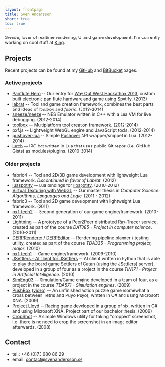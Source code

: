 ```yaml
---
layout: frontpage
title: Sven Andersson
short: true
toc: true
---
```

Swede, lover of realtime rendering, UI and game development. I'm currently working on cool stuff at [King](https://king.com).

## Projects

Recent projects can be found at my [GitHub](https://github.com/andsve) and [BitBucket](https://bitbucket.org/andsve) pages.

### Active projects
* [Panflute Hero](http://www.pixelfolders.se/2014/WOWHack-2013.html) -- Our entry for [Way Out West Hackathon 2013](http://wowhack.challengepost.com/), custom built electronic pan flute hardware and game using Spotify. (2013)
* [labrat](https://bitbucket.org/andsve/labrat/) -- Tool and game creation framework, combines the best parts and ideas of *toolbox* and *fabric*. (2013-2014)
* [sneeze/neeze](https://bitbucket.org/andsve/sneeze/) -- NES Emulator written in C++ with a Lua VM for live debugging. (2012-2014)
* [toolbox](https://bitbucket.org/andsve/toolbox/) -- Multiplatform tool creation framework. (2012-2014)
* pxf.js -- Lightweight WebGL engine and JavaScript tools. (2012-2014)
* [pushover-lua](https://github.com/andsve/pushover-lua) -- Simple [Pushover](https://pushover.net) API wrapper/snippet in Lua. (2012-2014)
* [lurch](http://github.com/andsve/lurch) -- IRC bot written in Lua that uses public Git repos (i.e. GitHub Gists) as modules/plugins. (2010-2014)
	
### Older projects
* fabric4 -- Tool and 2D/3D game development with lightweight Lua framework. *Discontinued in favor of Labrat.* (2012)
* [luaspotify](https://github.com/andsve/luaspotify/) -- Lua bindings for [libspotify](https://developer.spotify.com/technologies/libspotify/). (2010-2012)
* [Virtual Texturing with WebGL](http://publications.lib.chalmers.se/publication/155126) -- Our master thesis in _Computer Science: Algorithms, Languages and Logic_. (2011 - 2012)
* fabric3 -- Tool and 2D game development with lightweight Lua framework. (2011)
* [pxf-tech2](http://github.com/pxf/pxf-tech2) -- Second generation of our game engine/framework. (2010-2011)
* [Lightning](http://github.com/pxf/pxf-tech2/tree/master/Projects/Lightning) -- A prototype of a Peer2Peer distributed Ray-Tracer service, created as part of the course _DAT085 - Project in computer science_. (2010-2011)
* [DERPRenderer](http://github.com/pxf/pxf-tech2/tree/master/Projects/DERPRenderer) / [DERPEditor](http://github.com/pxf/pxf-tech2/tree/master/Projects/DERPEditor) -- Rendering pipeline planner / testing utility, created as part of the course _TDA335 - Programming project, major_. (2010)
* [pxf-tech1](http://github.com/pxf/pxf) -- Game engine/framework. (2009-2010)
* [JSettlers - AI client for JSettlers](http://andsve.github.com/TIN171/) -- AI client written in Python that is able to play the board game Settlers of Catan (using the [JSettlers](http://nand.net/jsettlers/devel/)) server), developed in a group of four as a project in the course _TIN171 - Project in Artificial Intelligence_. (2010)
* [SimEng03](http://code.google.com/p/simeng03/) -- Simulation/Game engine developed in a team of four, as a project in the course _TDA571 - Simulation engines_. (2009)
* [PushBox](http://md5.se/cg/pb/PushBoxWindows_noinstall.zip) ([video](http://md5.se/cg/pb/pushbox_02.ogv)) -- An unfinished action puzzle game (somewhat a cross between Tetris and Puyo Puyo), written in C# and using Microsoft XNA. (2009)
* [Project Lloyd](http://lloyd.codeplex.com/) -- Racing game developed in a group of six, written in C# and using Microsoft XNA. Project part of our bachelor thesis. (2009)
* [CropShot](http://content.svenandersson.se/cropshot/) -- A simple Windows utility for taking "cropped" screenshot, i.e. there is no need to crop the screenshot in an image editor afterwards. (2008)

## Contact
* tel.: +46 (0)73 680 86 29
* email: contact@svenandersson.se
